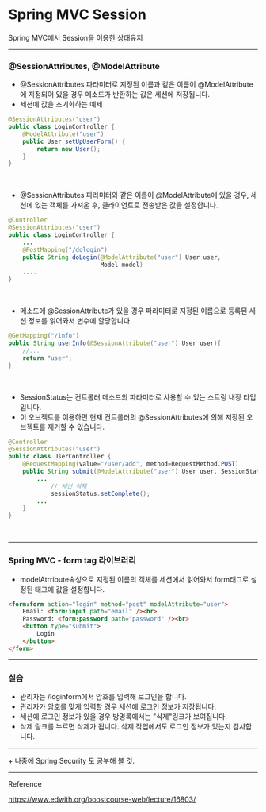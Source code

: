 # Spring MVC Session

Spring MVC에서 Session을 이용한 상태유지



---

### @SessionAttributes, @ModelAttribute

* @SessionAttributes 파라미터로 지정된 이름과 같은 이름이 @ModelAttribute에 지정되어 있을 경우 메소드가 반환하는 값은 세션에 저장됩니다.
* 세션에 값을 초기화하는 예제

```java
@SessionAttributes("user")
public class LoginController {
    @ModelAttribute("user")
    public User setUpUserForm() {
        return new User();
    }
}
```

<br>

* @SessionAttributes 파라미터와 같은 이름이 @ModelAttribute에 있을 경우, 세션에 있는 객체를 가져온 후, 클라이언트로 전송받은 값을 설정합니다.

```java
@Controller
@SessionAttributes("user")
public class LoginController {
    ...
    @PostMapping("/dologin")
    public String doLogin(@ModelAttribute("user") User user,
                          Model model)
    ....
}
```

<br>

* 메소드에 @SessionAttribute가 있을 경우 파라미터로 지정된 이름으로 등록된 세션 정보를 읽어와서 변수에 할당합니다.

```java
@GetMapping("/info")
public String userInfo(@SessionAttribute("user") User user){
    //...
    return "user";
}
```

<br>

* SessionStatus는 컨트롤러 메소드의 파라미터로 사용할 수 있는 스트링 내장 타입입니다.
* 이 오브젝트를 이용하면 현재 컨트롤러의 @SessionAttributes에 의해 저장된 오브젝트를 제거할 수 있습니다.

```java
@Controller
@SessionAttributes("user")
public class UserController {
    @RequestMapping(value="/user/add", method=RequestMethod.POST)
    public String submit(@ModelAttribute("user") User user, SessionStatus sessionStatus) {
        ...
            // 세선 삭제
            sessionStatus.setComplete();
        ...
    }
}
```

<br>

---

### Spring MVC - form tag 라이브러리

* modelAtrribute속성으로 지정된 이름의 객체를 세션에서 읽어와서 form태그로 설정된 태그에 값을 설정합니다.

```html
<form:form action="login" method="post" modelAttribute="user">
    Email: <form:input path="email" /><br>
    Password: <form:password path="password" /><br>
    <button type="submit">
        Login
    </button>
</form>
```



---

### 실습

* 관리자는 /loginform에서 암호를 입력해 로그인을 합니다.
* 관리자가 암호를 맞게 입력할 경우 세션에 로그인 정보가 저장됩니다.
* 세션에 로그인 정보가 있을 경우 방명록에서는 "삭제"링크가 보여집니다.
* 삭제 링크를 누르면 삭제가 됩니다. 삭제 작업에서도 로그인 정보가 있는지 검사합니다.





----

\+ 나중에 Spring Security 도 공부해 볼 것.



---

Reference

https://www.edwith.org/boostcourse-web/lecture/16803/